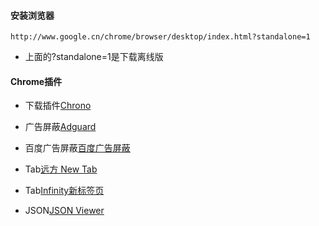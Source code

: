 #### 安装浏览器
```url
http://www.google.cn/chrome/browser/desktop/index.html?standalone=1
```

- 上面的?standalone=1是下载离线版

#### Chrome插件
- 下载插件[Chrono](https://chrome.google.com/webstore/detail/chrono-download-manager/mciiogijehkdemklbdcbfkefimifhecn)

- 广告屏蔽[Adguard](https://chrome.google.com/webstore/detail/adguard-adblocker/bgnkhhnnamicmpeenaelnjfhikgbkllg)

- 百度广告屏蔽[百度广告屏蔽](https://chrome.google.com/webstore/detail/%E7%99%BE%E5%BA%A6%E5%B9%BF%E5%91%8A%E5%B1%8F%E8%94%BD/bdkobfnbgkbemcfgopfollaikdlknlkm)

- Tab[远方 New Tab](https://chrome.google.com/webstore/detail/henmfoppjjkcencpbjaigfahdjlgpegn)

- Tab[Infinity新标签页](https://chrome.google.com/webstore/detail/dbfmnekepjoapopniengjbcpnbljalfg?utm_source=chrome-app-launcher-info-dialog)

- JSON[JSON Viewer](https://chrome.google.com/webstore/detail/gbmdgpbipfallnflgajpaliibnhdgobh?utm_source=chrome-app-launcher-info-dialog)